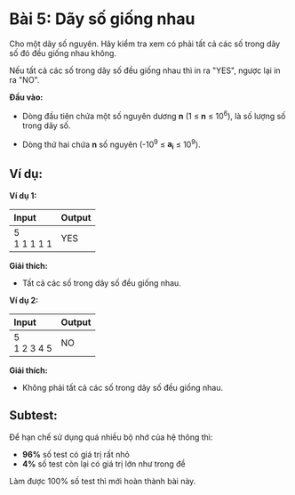 # Bài 5: Dãy số giống nhau

Cho một dãy số nguyên. Hãy kiểm tra xem có phải tất cả các số trong dãy số đó đều giống nhau không.

Nếu tất cả các số trong dãy số đều giống nhau thì in ra "YES", ngược lại in ra "NO".

**Đầu vào:**

- Dòng đầu tiên chứa một số nguyên dương **n** (1 ≤ **n** ≤ 10<sup>6</sup>), là số lượng số trong dãy số.

- Dòng thứ hai chứa **n** số nguyên (-10<sup>9</sup> ≤ **a<sub>i</sub>** ≤ 10<sup>9</sup>).

## Ví dụ:

**Ví dụ 1:**

| Input | Output |
|:-------|:--------|
| 5 <br> 1 1 1 1 1 | YES |

**Giải thích:**

- Tất cả các số trong dãy số đều giống nhau.

**Ví dụ 2:**

| Input | Output |
|:-------|:--------|
| 5 <br> 1 2 3 4 5 | NO |

**Giải thích:**

- Không phải tất cả các số trong dãy số đều giống nhau.

## Subtest:

Để hạn chế sử dụng quá nhiều bộ nhớ của hệ thông thì:

- **96%** số test có giá trị rất nhỏ
- **4%** số test còn lại có giá trị lớn như trong đề

Làm được 100% số test thì mới hoàn thành bài này.
